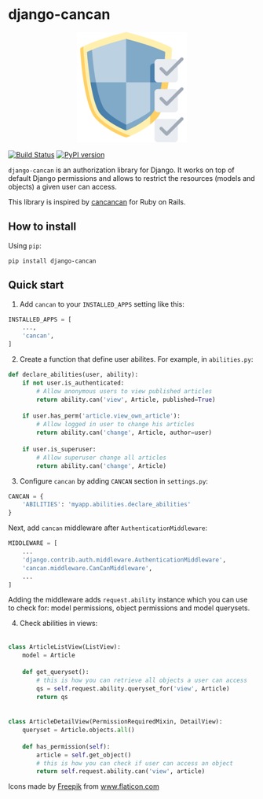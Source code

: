 # django-cancan

<p align="center">
    <img src="django-cancan.svg" alt="Logo" height="224" />
</p>

[![Build Status](https://travis-ci.com/pgorecki/django-cancan.svg?branch=master)](https://travis-ci.com/pgorecki/django-cancan) 
[![PyPI version](https://badge.fury.io/py/django-cancan.svg)](https://badge.fury.io/py/django-cancan)

`django-cancan` is an authorization library for Django. It works on top of default Django permissions and allows to restrict the resources (models and objects) a given user can access.

This library is inspired by [cancancan](https://github.com/CanCanCommunity/cancancan) for Ruby on Rails.

## How to install

Using `pip`:

```
pip install django-cancan
```

## Quick start

1. Add `cancan` to your `INSTALLED_APPS` setting like this:

```python
INSTALLED_APPS = [
    ...,
    'cancan',
]
```

2. Create a function that define user abilites. For example, in `abilities.py`:

```python
def declare_abilities(user, ability):
    if not user.is_authenticated:
        # Allow anonymous users to view published articles
        return ability.can('view', Article, published=True)

    if user.has_perm('article.view_own_article'):
        # Allow logged in user to change his articles
        return ability.can('change', Article, author=user)

    if user.is_superuser:
        # Allow superuser change all articles
        return ability.can('change', Article)
```

3. Configure `cancan` by adding `CANCAN` section in `settings.py`:

```python
CANCAN = {
    'ABILITIES': 'myapp.abilities.declare_abilities'
}
```

Next, add `cancan` middleware after `AuthenticationMiddleware`:

```python
MIDDLEWARE = [
    ...
    'django.contrib.auth.middleware.AuthenticationMiddleware',
    'cancan.middleware.CanCanMiddleware',
    ...
]
```

Adding the middleware adds `request.ability` instance which you can use
to check for: model permissions, object permissions and model querysets.

4. Check abilities in views:

```python

class ArticleListView(ListView):
    model = Article

    def get_queryset():
        # this is how you can retrieve all objects a user can access
        qs = self.request.ability.queryset_for('view', Article)
        return qs


class ArticleDetailView(PermissionRequiredMixin, DetailView):
    queryset = Article.objects.all()

    def has_permission(self):
        article = self.get_object()
        # this is how you can check if user can access an object
        return self.request.ability.can('view', article)
```


<div>Icons made by <a href="http://www.freepik.com/" title="Freepik">Freepik</a> from <a href="https://www.flaticon.com/" title="Flaticon">www.flaticon.com</a></div>
